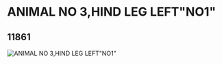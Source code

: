 # ANIMAL NO 3,HIND LEG LEFT"NO1"
## 11861
![ANIMAL NO 3,HIND LEG LEFT"NO1"](https://lc-www-live-s.legocdn.com/media/bricks/5/2/6018274.jpg)